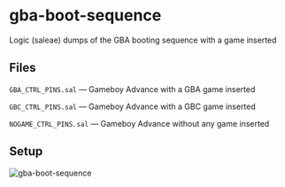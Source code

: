 # gba-boot-sequence
Logic (saleae) dumps of the GBA booting sequence with a game inserted

## Files

`GBA_CTRL_PINS.sal` — Gameboy Advance with a GBA game inserted

`GBC_CTRL_PINS.sal` — Gameboy Advance with a GBC game inserted

`NOGAME_CTRL_PINS.sal` — Gameboy Advance without any game inserted

## Setup

![gba-boot-sequence](https://instagram.fotp3-1.fna.fbcdn.net/v/t51.2885-15/e35/s1080x1080/118539152_1002475370189911_5087953080949968896_n.jpg?_nc_ht=instagram.fotp3-1.fna.fbcdn.net&_nc_cat=107&_nc_ohc=QUimQs-U6KwAX9tBk2A&_nc_tp=15&oh=e58cc68864c36819930308b008213b92&oe=5F8CFE07)
